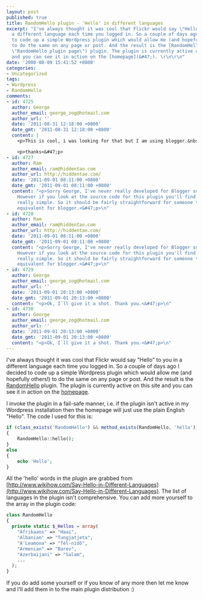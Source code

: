 ```yaml
---
layout: post
published: true
title: RandomHello plugin - 'Hello' in different languages
excerpt: "I've always thought it was cool that Flickr would say \"Hello\" to you in
  a different language each time you logged in. So a couple of days ago I decided
  to code up a simple Wordpress plugin which would allow me (and hopefully others!)
  to do the same on any page or post. And the result is the [RandomHello](&#47;code&#47;wordpress-randomhello-plugin&#47;
  \"RandomHello plugin page\") plugin. The plugin is currently active on this site
  and you can see it in action on the [homepage](&#47;). \r\n\r\n"
date: '2008-08-09 15:41:52 +0800'
categories:
- Uncategorized
tags:
- Wordpress
- RandomHello
comments:
- id: 4725
  author: George
  author_email: george_zog@hotmail.com
  author_url: ''
  date: '2011-08-31 12:18:00 +0800'
  date_gmt: '2011-08-31 12:18:00 +0800'
  content: |
    <p>This is cool, i was looking for that but I am using blogger.&nbsp; Have you got any idea how can i make this work on a template like "awesome"?<&#47;p>

    <p>thanks<&#47;p>
- id: 4727
  author: Ram
  author_email: ram@hiddentao.com
  author_url: http://hiddentao.com/
  date: '2011-09-01 08:11:00 +0800'
  date_gmt: '2011-09-01 08:11:00 +0800'
  content: "<p>Sorry George, I've never really developed for Blogger so can't say.
    However if you look at the source code for this plugin you'll find that it's really
    really simple. So it should be fairly straightforward for someone to write an
    equivalent for blogger.<&#47;p>\n"
- id: 4728
  author: Ram
  author_email: ram@hiddentao.com
  author_url: http://hiddentao.com/
  date: '2011-09-01 08:11:00 +0800'
  date_gmt: '2011-09-01 08:11:00 +0800'
  content: "<p>Sorry George, I've never really developed for Blogger so can't say.
    However if you look at the source code for this plugin you'll find that it's really
    really simple. So it should be fairly straightforward for someone to write an
    equivalent for blogger.<&#47;p>\n"
- id: 4729
  author: George
  author_email: george_zog@hotmail.com
  author_url: ''
  date: '2011-09-01 20:13:00 +0800'
  date_gmt: '2011-09-01 20:13:00 +0800'
  content: "<p>Ok, I`ll give it a shot. Thank you.<&#47;p>\n"
- id: 4730
  author: George
  author_email: george_zog@hotmail.com
  author_url: ''
  date: '2011-09-01 20:13:00 +0800'
  date_gmt: '2011-09-01 20:13:00 +0800'
  content: "<p>Ok, I`ll give it a shot. Thank you.<&#47;p>\n"
---
```

I've always thought it was cool that Flickr would say "Hello" to you in a different language each time you logged in. So a couple of days ago I decided to code up a simple Wordpress plugin which would allow me (and hopefully others!) to do the same on any page or post. And the result is the [RandomHello](/code/wordpress-randomhello-plugin/ "RandomHello plugin page") plugin. The plugin is currently active on this site and you can see it in action on the [homepage](/).

I invoke the plugin in a fail-safe manner, i.e. if the plugin isn't active in my Wordpress installation then the homepage will just use the plain English "Hello". The code I used for this is:

```php
if (class_exists('RandomHello') && method_exists(RandomHello, 'hello'))  
{  
    RandomHello::hello();  
}  
else  
{  
    echo 'Hello';  
}  
```

All the 'hello' words in the plugin are grabbed from [http://www.wikihow.com/Say-Hello-in-Different-Languages](http://www.wikihow.com/Say-Hello-in-Different-Languages). The list of languages in the plugin isn't comprehensive. You can add more yourself to the array in the plugin code:

```php
class RandomHello  
{  
  private static $_Hellos = array(  
    "Afrikaans" => "Haai",  
    "Albanian" => "Tungjatjeta",  
    "A'Leamona" => "Tél-nìdõ",  
    "Armenian" => "Barev",  
    "Azerbaijani" => "Salam",  
    ...  
  );
}
```

If you do add some yourself or if you know of any more then let me know and I'll add them in to the main plugin distribution :)
